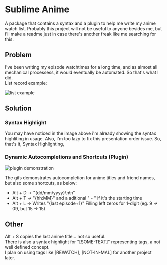 # Sublime Anime

A package that contains a syntax and a plugin to help me write my anime watch list.
Probably this project will not be useful to anyone besides me, but i'll make a readme just in case there's another freak like me searching for this.

## Problem

I've been writing my episode watchtimes for a long time, and as almost all mechanical processess, it would eventually be automated. So that's what I did. \
List record example:

![list example](https://i.imgur.com/NNfN6ui.png)

## Solution

### Syntax Highlight

You may have noticed in the image above i'm already showing the syntax highliting in usage. Also, I'm too lazy to fix this presentation order issue. So, that's it, Syntax Highlighting,

### Dynamic Autocompletions and Shortcuts (Plugin)

![plugin demonstration](https://im2.ezgif.com/tmp/ezgif-2-911c15c266a3.gif)

The gifs demonstrates autocompletion for anime titles and friend names, but also some shortcuts, as below:

* Alt + D -> "{dd/mm/yyyy}\n\n"
* Alt + T -> "{hh:MM}" and a aditional " - " if it's the starting time
* Alt + L -> Writes "{last episode+1}" Filling left zeros for 1-digit (eg. 9 -> 09, but 15 -> 15)

## Other

Alt + S copies the last anime title... not so useful. \
There is also a syntax highlight for "[SOME-TEXT]" representing tags, a not well defined concept. \
I plan on using tags like [REWATCH], [NOT-IN-MAL] for another project later.

